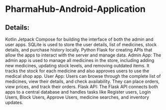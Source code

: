 # PharmaHub-Android-Application
<h2>Details:</h2>
 Kotlin Jetpack Compose for building the interface of both the admin and user apps. SQLite is used to store the user details, list of
 medicines, stock details, and purchase history locally. Python Flask for creating APIs that allow the apps to interact with the server and
 manage data.
 Admin App: The admin app is used to manage all medicines in the store, including adding new medicines, updating stock levels, and
 removing outdated items. It tracks the stock for each medicine and also approves users to use the medical shop app.
 User App: Users can browse through the complete list of medicines, view their details, and check availability. They can place orders,
 view prices, and track their orders.
 Flask API: The Flask API connects both apps to a central database and handles tasks like Register users, Login Users, Block Users,
 Approve Users, medicine searches, and inventory updates.
